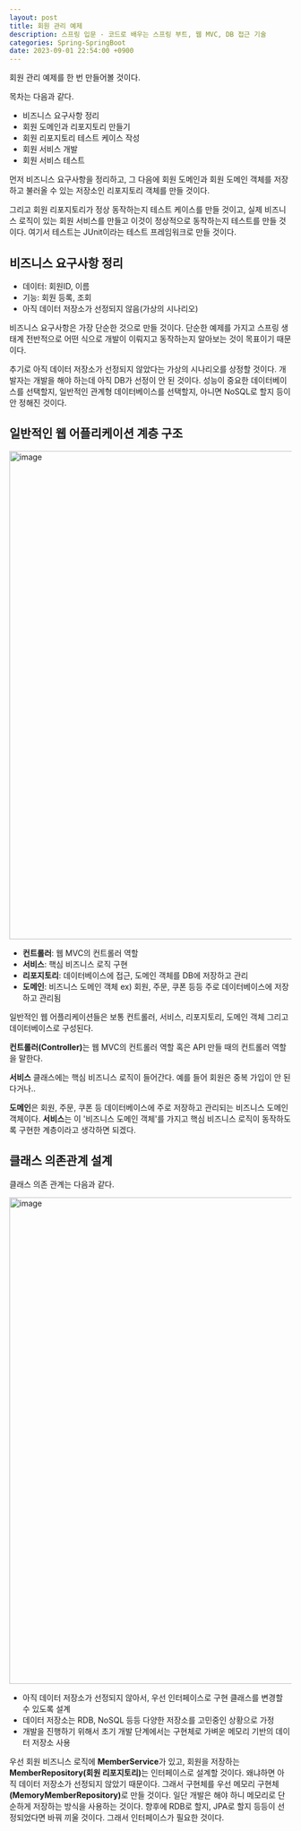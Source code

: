 ```yaml
---
layout: post
title: 회원 관리 예제
description: 스프링 입문 - 코드로 배우는 스프링 부트, 웹 MVC, DB 접근 기술
categories: Spring-SpringBoot
date: 2023-09-01 22:54:00 +0900
---
```

회원 관리 예제를 한 번 만들어볼 것이다.

목차는 다음과 같다.

* 비즈니스 요구사항 정리
* 회원 도메인과 리포지토리 만들기
* 회원 리포지토리 테스트 케이스 작성
* 회원 서비스 개발
* 회원 서비스 테스트

먼저 비즈니스 요구사항을 정리하고, 그 다음에 회원 도메인과 회원 도메인 객체를 저장하고 불러올 수 있는 저장소인 리포지토리 객체를 만들 것이다.

그리고 회원 리포지토리가 정상 동작하는지 테스트 케이스를 만들 것이고, 실제 비즈니스 로직이 있는 회원 서비스를 만들고 이것이 정상적으로 동작하는지 테스트를 만들 것이다. 여기서 테스트는 JUnit이라는 테스트 프레임워크로 만들 것이다.


## 비즈니스 요구사항 정리

* 데이터: 회원ID, 이름
* 기능: 회원 등록, 조회
* 아직 데이터 저장소가 선정되지 않음(가상의 시나리오)

비즈니스 요구사항은 가장 단순한 것으로 만들 것이다. 단순한 예제를 가지고 스프링 생태계 전반적으로 어떤 식으로 개발이 이뤄지고 동작하는지 알아보는 것이 목표이기 때문이다.

추기로 아직 데이터 저장소가 선정되지 않았다는 가상의 시나리오를 상정할 것이다. 개발자는 개발을 해야 하는데 아직 DB가 선정이 안 된 것이다. 성능이 중요한 데이터베이스를 선택할지, 일반적인 관계형 데이터베이스를 선택할지, 아니면 NoSQL로 할지 등이 안 정해진 것이다.


## 일반적인 웹 어플리케이션 계층 구조

<img width="872" alt="image" src="https://github.com/johnkdk609/johnkdk609.github.io/assets/88493727/25c3120d-45d5-4c13-9901-735eee00d581">

* <b>컨트롤러</b>: 웹 MVC의 컨트롤러 역할
* <b>서비스</b>: 핵심 비즈니스 로직 구현
* <b>리포지토리</b>: 데이터베이스에 접근, 도메인 객체를 DB에 저장하고 관리
* <b>도메인</b>: 비즈니스 도메인 객체 ex) 회원, 주문, 쿠폰 등등 주로 데이터베이스에 저장하고 관리됨

일반적인 웹 어플리케이션들은 보통 컨트롤러, 서비스, 리포지토리, 도메인 객체 그리고 데이터베이스로 구성된다.

<b>컨트롤러(Controller)</b>는 웹 MVC의 컨트롤러 역할 혹은 API 만들 때의 컨트롤러 역할을 말한다.

<b>서비스</b> 클래스에는 핵심 비즈니스 로직이 들어간다. 예를 들어 회원은 중복 가입이 안 된다거나.. 

<b>도메인</b>은 회원, 주문, 쿠폰 등 데이터베이스에 주로 저장하고 관리되는 비즈니스 도메인 객체이다. <b>서비스</b>는 이 '비즈니스 도메인 객체'를 가지고 핵심 비즈니스 로직이 동작하도록 구현한 계층이라고 생각하면 되겠다.


## 클래스 의존관계 설계

클래스 의존 관계는 다음과 같다.

<img width="869" alt="image" src="https://github.com/johnkdk609/johnkdk609.github.io/assets/88493727/262a6890-ed88-4b9f-a93f-d7045a549799">

* 아직 데이터 저장소가 선정되지 않아서, 우선 인터페이스로 구현 클래스를 변경할 수 있도록 설계
* 데이터 저장소는 RDB, NoSQL 등등 다양한 저장소를 고민중인 상황으로 가정
* 개발을 진행하기 위해서 초기 개발 단계에서는 구현체로 가벼운 메모리 기반의 데이터 저장소 사용

우선 회원 비즈니스 로직에 <b>MemberService</b>가 있고, 회원을 저장하는 <b>MemberRepository(회원 리포지토리)</b>는 인터페이스로 설계할 것이다. 왜냐하면 아직 데이터 저장소가 선정되지 않았기 때문이다. 그래서 구현체를 우선 메모리 구현체<b>(MemoryMemberRepository)</b>로 만들 것이다. 일단 개발은 해야 하니 메모리로 단순하게 저장하는 방식을 사용하는 것이다. 향후에 RDB로 할지, JPA로 할지 등등이 선정되었다면 바꿔 끼울 것이다. 그래서 인터페이스가 필요한 것이다.